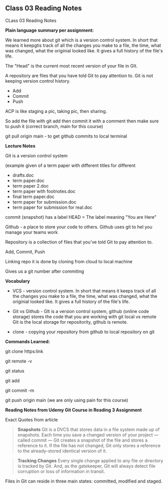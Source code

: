 ## Class 03 Reading Notes

CLass 03 Reading Notes

**Plain language summary per assignment:** 

We learned more about git which is a version control system. In short that means it keepgtis track of all the changes you make to a file, the time, what was changed, what the originial looked like. It gives a full history of the file's life.

The "Head" is the current most recent version of your file in GIt.

A repository are files that you have told Git to pay attention to. Git is not keeping version control history.

* Add
* Commit
* Push

ACP is like staging a pic, taking pic, then sharing.

So add the file with git add
then commit it with a comment
then make sure to push it (correct branch, main for this course)

git pull origin main  - to get github commits to local terminal

**Lecture Notes**

Git is a version control system

(example given of a term paper with different titles for different 
* drafts.doc
* term paper.doc
* term paper 2.doc
* term paper with footnotes.doc
* final term paper.doc
* term paper for submission.doc
* term paper for submission for real.doc

commit (snapshot) has a label
HEAD = The label meaning "You are Here"

Github - a place to store your code to others. Github uses git to hel you manage your teams work

Repository is a collection of files that you've told Git to pay attention to. 

Add, Commit, Push

Linking repo
it is done by cloning from cloud to local machine


Gives us a git number after commiting 

**Vocabulary**

* VCS - version control system. In short that means it keeps track of all the changes you make to a file, the time, what was changed, what the originial looked like. It gives a full history of the file's life.

* Git vs Github - GIt is a version control system, github (online code storage) stores the code that you are working with git
local vs remote  Git is the local storage for repositority, github is remote. 

* clone - copying your repository from github to local repository on git


**Commands Learned:**

git clone https:link 

git remote -v

git status

git add

git commit -m

git push origin main (we are only using pain for this course)

**Reading Notes from Udemy Git Course in Reading 3 Assignment**

Exact Quotes from article

> **Snapshots**
Git is a DVCS that stores data in a file system made up of snapshots. Each time you save a changed version of your project — called commit — Git creates a snapshot of the file and stores a reference to it. If the file has not changed, Git only stores a reference to the already-stored identical version of it.

> **Tracking Changes**
Every single change applied to any file or directory is tracked by Git. And, as the gatekeeper, Git will always detect file corruption or loss of information in transit.

Files in Git can reside in three main states: committed, modified and staged.